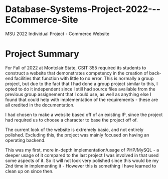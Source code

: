 # Database-Systems-Project-2022---ECommerce-Site
MSU 2022 Individual Project - Commerce Website

# Project Summary
For Fall of 2022 at Montclair State, CSIT 355 required its students to construct a website that demonstrates competency in the creation of back-end facilities that function with little to no error. This is normally a group project, but due to the fact that I had done a group project similar to this, I opted to do it independent since I still had source files available from the previous group assignement that I could use, as well as anything else I found that could help with implementation of the requirements - these are all credited in the documentation. 

I had chosen to make a website based off of an existing IP, since the project had required us to choose a character to base the project off of. 

The current look of the website is extremely basic, and not entirely polished. Excluding this, the project was mainly focused on having an operating backend.

This was my first, more in-depth implementation/usage of PHP/MySQL - a deeper usage of it compared to the last project I was involved in that used some aspects of it.
So it will not look very polished since this would be my 2nd time in implementing it - However this is something I have learned to clean up on since then.
